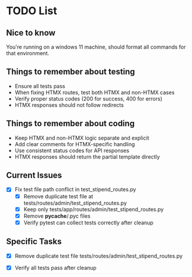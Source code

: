 # TODO List

## Nice to know
You're running on a windows 11 machine, should format all commands for that environment.

## Things to remember about testing
- Ensure all tests pass
- When fixing HTMX routes, test both HTMX and non-HTMX cases
- Verify proper status codes (200 for success, 400 for errors)
- HTMX responses should not follow redirects

## Things to remember about coding
- Keep HTMX and non-HTMX logic separate and explicit
- Add clear comments for HTMX-specific handling
- Use consistent status codes for API responses
- HTMX responses should return the partial template directly

## Current Issues
- [x] Fix test file path conflict in test_stipend_routes.py
  - [x] Remove duplicate test file at tests/routes/admin/test_stipend_routes.py
  - [x] Keep only tests/app/routes/admin/test_stipend_routes.py
  - [x] Remove __pycache__/.pyc files
  - [x] Verify pytest can collect tests correctly after cleanup

## Specific Tasks
- [x] Remove duplicate test file tests/routes/admin/test_stipend_routes.py
- [x] Verify all tests pass after cleanup

